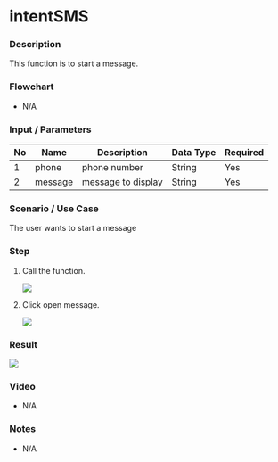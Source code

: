 # intentSMS

### Description

This function is to start a message.

### Flowchart

- N/A 

### Input / Parameters

| No | Name | Description | Data Type | Required | 
| ------ | ------ | ------ |------ | ------ |
| 1 | phone | phone number | String | Yes | 
| 2 | message | message to display | String | Yes | 

### Scenario / Use Case

The user wants to start a message
<br>

### Step

1. Call the function.

    ![](../../../../document/function/Intent/intentSMS/intentSMS-step-1.png?raw=true)
    
2. Click open message.

    ![](../../../../document/function/Intent/intentSMS/intentSMS-step-2.png?raw=true)
    
### Result

![](../../../../document/function/Intent/intentSMS/intentSMS-result-1.png?raw=true)

### Video

- N/A

<!--[![Video](http://i.imgur.com/Ot5DWAW.png)](https://youtu.be/StTqXEQ2l-Y?t=35s)-->

### Notes

- N/A
